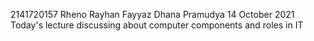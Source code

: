 2141720157
Rheno Rayhan Fayyaz Dhana Pramudya
14 October 2021
Today's lecture discussing about computer components and roles in IT